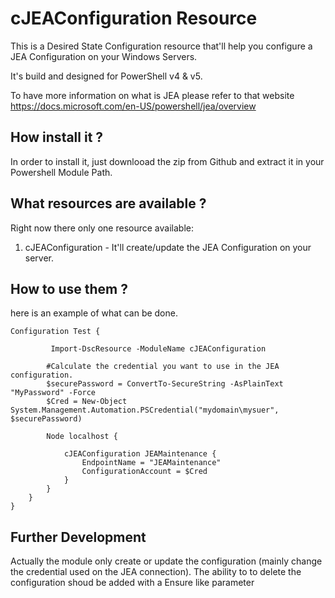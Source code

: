 # cJEAConfiguration Resource #
This is a Desired State Configuration resource that'll help you configure a JEA Configuration on your Windows Servers.

It's build and designed for PowerShell v4 & v5.

To have more information on what is JEA please refer to that website https://docs.microsoft.com/en-US/powershell/jea/overview

## How install it ? ##
In order to install it, just downlooad the zip from Github and extract it in your Powershell Module Path.


## What resources are available ? ##
Right now there only one resource available:

1. cJEAConfiguration - It'll create/update the JEA Configuration on your server. 

## How to use them ? ##
here is an example of what can be done.


    Configuration Test {
     
    	     Import-DscResource -ModuleName cJEAConfiguration
    		
            #Calculate the credential you want to use in the JEA configuration.
	        $securePassword = ConvertTo-SecureString -AsPlainText "MyPassword" -Force
	        $Cred = New-Object System.Management.Automation.PSCredential("mydomain\mysuer", $securePassword)

            Node localhost {
    			     
			    cJEAConfiguration JEAMaintenance {
			        EndpointName = "JEAMaintenance"
			        ConfigurationAccount = $Cred
		        }  
			}
	    }
    }

## Further Development ##

Actually the module only create or update the configuration (mainly change the credential used on the JEA connection). The ability to
to delete the configuration shoud be added with a Ensure like parameter
